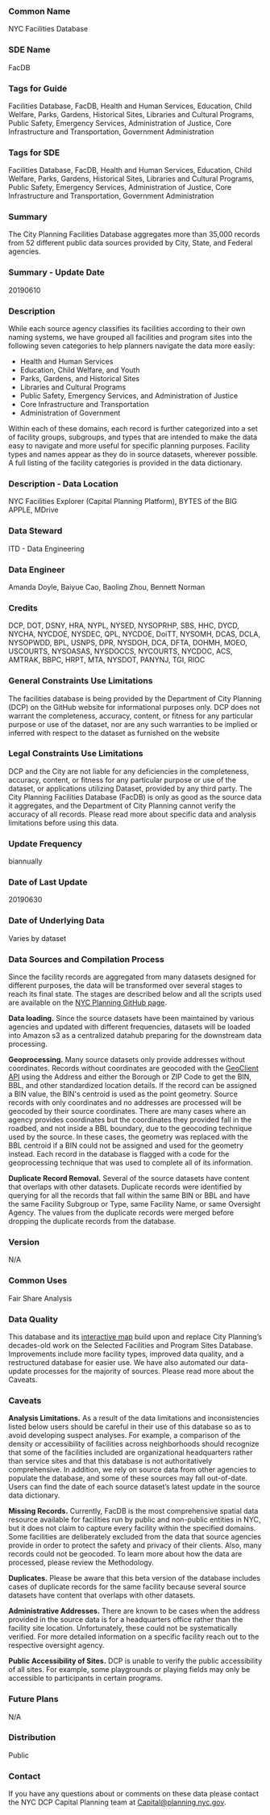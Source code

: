 ### Common Name

NYC Facilities Database

   
### SDE Name

FacDB

   
### Tags for Guide

Facilities Database, FacDB, Health and Human Services, Education, Child Welfare, Parks, Gardens, Historical Sites, Libraries and Cultural Programs, Public Safety, Emergency Services, Administration of Justice, Core Infrastructure and Transportation, Government Administration

   
### Tags for SDE

Facilities Database, FacDB, Health and Human Services, Education, Child Welfare, Parks, Gardens, Historical Sites, Libraries and Cultural Programs, Public Safety, Emergency Services, Administration of Justice, Core Infrastructure and Transportation, Government Administration

   
### Summary

The City Planning Facilities Database aggregates more than 35,000 records from 52 different public data sources provided by City, State, and Federal agencies.

   
### Summary - Update Date

20190610

   
### Description

While each source agency classifies its facilities according to their own naming systems, we have grouped all facilities and program sites into the following seven categories to help planners navigate the data more easily: 
* Health and Human Services 
* Education, Child Welfare, and Youth
* Parks, Gardens, and Historical Sites 
* Libraries and Cultural Programs
* Public Safety, Emergency Services, and Administration of Justice
* Core Infrastructure and Transportation
* Administration of Government 

Within each of these domains, each record is further categorized into a set of facility groups, subgroups, and types that are intended to make the data easy to navigate and more useful for specific planning purposes. Facility types and names appear as they do in source datasets, wherever possible. A full listing of the facility categories is provided in the data dictionary.

   
### Description - Data Location

NYC Facilities Explorer (Capital Planning Platform), BYTES of the BIG APPLE, MDrive

   
### Data Steward

ITD - Data Engineering

   
### Data Engineer

Amanda Doyle, Baiyue Cao, Baoling Zhou, Bennett Norman

   
### Credits

DCP, DOT, DSNY, HRA, NYPL, NYSED, NYSOPRHP, SBS, HHC, DYCD, NYCHA, NYCDOE, NYSDEC, QPL, NYCDOE, DoiTT, NYSOMH, DCAS, DCLA, NYSOPWDD, BPL, USNPS, DPR, NYSDOH, DCA, DFTA, DOHMH, MOEO, USCOURTS, NYSOASAS, NYSDOCCS, NYCOURTS, NYCDOC, ACS, AMTRAK, BBPC, HRPT, MTA, NYSDOT, PANYNJ, TGI, RIOC

   
### General Constraints Use Limitations

The facilities database is being provided by the Department of City Planning (DCP) on the GitHub website for informational purposes only. DCP does not warrant the completeness, accuracy, content, or fitness for any particular purpose or use of the dataset, nor are any such warranties to be implied or inferred with respect to the dataset as furnished on the website

   
### Legal Constraints Use Limitations

DCP and the City are not liable for any deficiencies in the completeness, accuracy, content, or fitness for any particular purpose or use of the dataset, or applications utilizing Dataset, provided by any third party. The City Planning Facilities Database (FacDB) is only as good as the source data it aggregates, and the Department of City Planning cannot verify the accuracy of all records. Please read more about specific data and analysis limitations before using this data.

   
### Update Frequency

biannually

   
### Date of Last Update

20190630

   
### Date of Underlying Data
Varies by dataset
   
### Data Sources and Compilation Process

Since the facility records are aggregated from many datasets designed for different purposes, the data will be transformed over several stages to reach its final state. The stages are described below and all the scripts used are available on the [NYC Planning GitHub page](https://github.com/NYCPlanning/db-facilities-tmp). 

**Data loading.** Since the source datasets have been maintained by various agencies and updated with different frequencies, datasets will be loaded into Amazon s3 as a centralized datahub preparing for the downstream data processing. 

**Geoprocessing.** Many source datasets only provide addresses without coordinates. Records without coordinates are geocoded with the [GeoClient API](https://developer.cityofnewyork.us/api/geoclient-api) using the Address and either the Borough or ZIP Code to get the BIN, BBL, and other standardized location details. If the record can be assigned a BIN value, the BIN's centroid is used as the point geometry. Source records with only coordinates and no addresses are processed will be geocoded by their source coordinates. There are many cases where an agency provides coordinates but the coordinates they provided fall in the roadbed, and not inside a BBL boundary, due to the geocoding technique used by the source. In these cases, the geometry was replaced with the BBL centroid if a BIN could not be assigned and used for the geometry instead. Each record in the database is flagged with a code for the geoprocessing technique that was used to complete all of its information. 

**Duplicate Record Removal.** Several of the source datasets have content that overlaps with other datasets. Duplicate records were identified by querying for all the records that fall within the same BIN or BBL and have the same Facility Subgroup or Type, same Facility Name, or same Oversight Agency. The values from the duplicate records were merged before dropping the duplicate records from the database.

   
### Version
N/A
   
### Common Uses
Fair Share Analysis
   
### Data Quality

This database and its [interactive map](http://capitalplanning.nyc.gov/facilities) build upon and replace City Planning’s decades-old work on the Selected Facilities and Program Sites Database. Improvements include more facility types, improved data quality, and a restructured database for easier use. We have also automated our data-update processes for the majority of sources. Please read more about the Caveats.

   
### Caveats

**Analysis Limitations.** As a result of the data limitations and inconsistencies listed below users should be careful in their use of this database so as to avoid developing suspect analyses. For example, a comparison of the density or accessibility of facilities across neighborhoods should recognize that some of the facilities included are organizational headquarters rather than service sites and that this database is not authoritatively comprehensive. In addition, we rely on source data from other agencies to populate the database, and some of these sources may fall out-of-date. Users can find the date of each source dataset’s latest update in the source data dictionary. 

**Missing Records.** Currently, FacDB is the most comprehensive spatial data resource available for facilities run by public and non-public entities in NYC, but it does not claim to capture every facility within the specified domains. Some facilities are deliberately excluded from the data that source agencies provide in order to protect the safety and privacy of their clients. Also, many records could not be geocoded. To learn more about how the data are processed, please review the Methodology. 

**Duplicates.** Please be aware that this beta version of the database includes cases of duplicate records for the same facility because several source datasets have content that overlaps with other datasets. 

**Administrative Addresses.** There are known to be cases when the address provided in the source data is for a headquarters office rather than the facility site location. Unfortunately, these could not be systematically verified. For more detailed information on a specific facility reach out to the respective oversight agency. 

**Public Accessibility of Sites.** DCP is unable to verify the public accessibility of all sites. For example, some playgrounds or playing fields may only be accessible to participants in certain programs.

   
### Future Plans
N/A
   
### Distribution

Public

   
### Contact

If you have any questions about or comments on these data please contact the NYC DCP Capital Planning team at [Capital@planning.nyc.gov](mailto:Capital@planning.nyc.gov).

   
